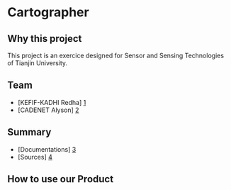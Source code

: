 # Cartographer

## Why this project

This project is an exercice designed for Sensor and Sensing Technologies of Tianjin University.

## Team

* [KEFIF-KADHI Redha] [1]
* [CADENET Alyson] [2]

## Summary

* [Documentations] [3]
* [Sources] [4]

## How to use our Product

[1]: https://github.com/InsidiousLeaf
[2]: https://github.com/elfenger
[3]: /Documentations/
[4]: /Sources/
